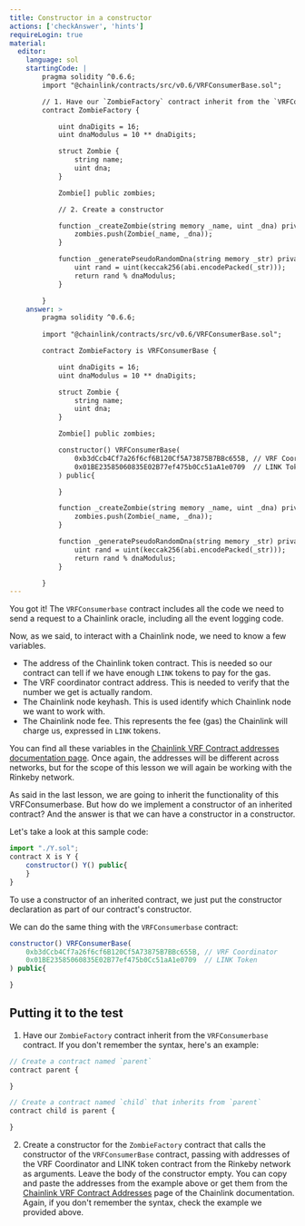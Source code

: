 ```yaml
---
title: Constructor in a constructor
actions: ['checkAnswer', 'hints']
requireLogin: true
material:
  editor:
    language: sol
    startingCode: |
        pragma solidity ^0.6.6;
        import "@chainlink/contracts/src/v0.6/VRFConsumerBase.sol";

        // 1. Have our `ZombieFactory` contract inherit from the `VRFConsumerbase` contract
        contract ZombieFactory {

            uint dnaDigits = 16;
            uint dnaModulus = 10 ** dnaDigits;

            struct Zombie {
                string name;
                uint dna;
            }

            Zombie[] public zombies;

            // 2. Create a constructor

            function _createZombie(string memory _name, uint _dna) private {
                zombies.push(Zombie(_name, _dna));
            }

            function _generatePseudoRandomDna(string memory _str) private view returns (uint) {
                uint rand = uint(keccak256(abi.encodePacked(_str)));
                return rand % dnaModulus;
            }

        }
    answer: >
        pragma solidity ^0.6.6;
        
        import "@chainlink/contracts/src/v0.6/VRFConsumerBase.sol";

        contract ZombieFactory is VRFConsumerBase {

            uint dnaDigits = 16;
            uint dnaModulus = 10 ** dnaDigits;

            struct Zombie {
                string name;
                uint dna;
            }

            Zombie[] public zombies;

            constructor() VRFConsumerBase(
                0xb3dCcb4Cf7a26f6cf6B120Cf5A73875B7BBc655B, // VRF Coordinator
                0x01BE23585060835E02B77ef475b0Cc51aA1e0709  // LINK Token
            ) public{

            }

            function _createZombie(string memory _name, uint _dna) private {
                zombies.push(Zombie(_name, _dna));
            }

            function _generatePseudoRandomDna(string memory _str) private view returns (uint) {
                uint rand = uint(keccak256(abi.encodePacked(_str)));
                return rand % dnaModulus;
            }

        }
---
```



You got it! The `VRFConsumerbase` contract includes all the code we need to send a request to a Chainlink oracle, including all the event logging code.

Now, as we said, to interact with a Chainlink node, we need to know a few variables.

- The address of the Chainlink token contract. This is needed so our contract can tell if we have enough `LINK` tokens to pay for the gas.
- The VRF coordinator contract address. This is needed to verify that the number we get is actually random.
- The Chainlink node keyhash. This is used identify which Chainlink node we want to work with.
- The Chainlink node fee. This represents the fee (gas) the Chainlink will charge us, expressed in `LINK` tokens.


You can find all these variables in the <a href="https://docs.chain.link/docs/vrf-contracts/" target="_blank">Chainlink VRF Contract addresses documentation page</a>. Once again, the addresses will be different across networks, but for the scope of this lesson we will again be working with the Rinkeby network.


As said in the last lesson, we are going to inherit the functionality of this VRFConsumerbase. But how do we implement a constructor of an inherited contract? And the answer is that we can have a constructor in a constructor.

Let's take a look at this sample code:

```javascript
import "./Y.sol";
contract X is Y {
    constructor() Y() public{
    }
}
```

To use a constructor of an inherited contract, we just put the constructor declaration as part of our contract's constructor.

We can do the same thing with the `VRFConsumerbase` contract:

```javascript
constructor() VRFConsumerBase(
    0xb3dCcb4Cf7a26f6cf6B120Cf5A73875B7BBc655B, // VRF Coordinator
    0x01BE23585060835E02B77ef475b0Cc51aA1e0709  // LINK Token
) public{

}
```

## Putting it to the test

1. Have our `ZombieFactory` contract inherit from the `VRFConsumerbase` contract. If you don't remember the syntax, here's an example:

  ```javascript
  // Create a contract named `parent`
  contract parent {

  }

  // Create a contract named `child` that inherits from `parent`
  contract child is parent {

  }
  ```

2. Create a constructor for the `ZombieFactory` contract that calls the constructor of the `VRFConsumerBase` contract, passing with addresses of the VRF Coordinator and LINK token contract from the Rinkeby network as arguments. Leave the body of the constructor empty. You can copy and paste the addresses from the example above or get them from the <a href="https://docs.chain.link/docs/vrf-contracts/#rinkeby" target="_blank">Chainlink VRF Contract Addresses</a> page of the Chainlink documentation. Again, if you don't remember the syntax, check the example we provided above.



